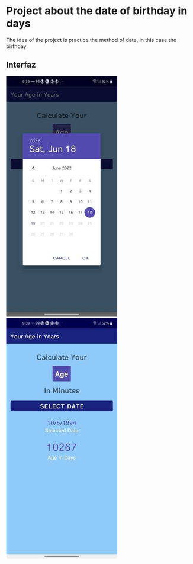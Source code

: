 Project about the date of birthday in days
=====================================
The idea of the project is practice the method of date, in this case the birthday



Interfaz
--------------

![Screenshot primera parte](https://github.com/Enrique213-VP/age_In_Days/blob/master/assues/escoger_fecha.jpeg)
![Screenshot final encuesta](https://github.com/Enrique213-VP/age_In_Days/blob/master/assues/fecha.jpeg)
